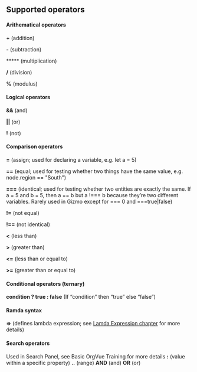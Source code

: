 ## Supported operators

#### Arithematical operators
**+** (addition)

**-** (subtraction)

***** (multiplication)

**/** (division)

**%** (modulus)


#### Logical operators
**&&** (and)

**||** (or)

**!** (not)

#### Comparison operators
**=** (assign; used for declaring a variable, e.g. let a = 5)

**==** (equal; used for testing whether two things have the same value, e.g. node.region == "South")

**===** (identical; used for testing whether two entities are exactly the same. If a = 5 and b = 5, then a == b but a !=== b because they’re two different variables. Rarely used in Gizmo except for === 0 and ===true|false)

**!=** (not equal)

**!==** (not identical)

**<** (less than)

**>** (greater than)

**<=** (less than or equal to)

**>=** (greater than or equal to)

#### Conditional operators (ternary)
**condition ? true : false** (If “condition” then “true” else “false”)

#### Ramda syntax
**=>** (defines  lambda expression; see [Lamda Expression chapter](chapter07/README.md) for more details)

#### Search operators
Used in Search Panel, see Basic OrgVue Training for more details
**:** (value within a specific property)
**..** (range)
**AND** (and)
**OR** (or)

